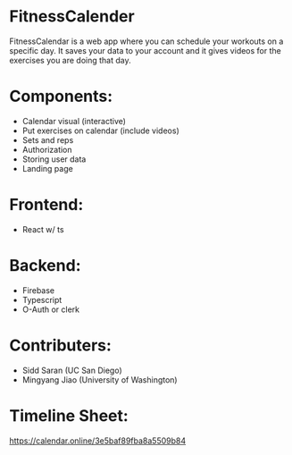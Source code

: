 # FitnessCalender
FitnessCalendar is a web app where you can schedule your workouts on a specific day. It saves your data to your account and it gives videos for the exercises you are doing that day.
# Components:
- Calendar visual (interactive)
- Put exercises on calendar (include videos)
- Sets and reps
- Authorization
- Storing user data
- Landing page
# Frontend:
- React w/ ts
# Backend:
- Firebase
- Typescript
- O-Auth or clerk
# Contributers:
- Sidd Saran (UC San Diego)
- Mingyang Jiao (University of Washington)
# Timeline Sheet:
https://calendar.online/3e5baf89fba8a5509b84


